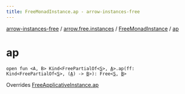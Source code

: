 ```yaml
---
title: FreeMonadInstance.ap - arrow-instances-free
---
```


[arrow-instances-free](../../index.html) / [arrow.free.instances](../index.html) / [FreeMonadInstance](index.html) / [ap](./ap.html)

# ap

`open fun <A, B> Kind<FreePartialOf<`[`S`](index.html#S)`>, `[`A`](ap.html#A)`>.ap(ff: Kind<FreePartialOf<`[`S`](index.html#S)`>, (`[`A`](ap.html#A)`) -> `[`B`](ap.html#B)`>): Free<`[`S`](index.html#S)`, `[`B`](ap.html#B)`>`

Overrides [FreeApplicativeInstance.ap](../-free-applicative-instance/ap.html)

